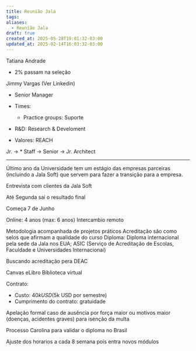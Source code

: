 ```yaml
---
title: Reunião Jala
tags: 
aliases:
  - Reunião Jala
draft: true
created_at: 2025-05-28T19:01:32-03:00
updated_at: 2025-02-14T16:03:32-03:00
---
```


Tatiana Andrade
- 2% passam na seleção

Jimmy Vargas (Ver Linkedin)
 - Senior Manager
 - Times:
	 - Practice groups: Suporte
- R&D: Research & Develoment

- Valores: REACH

Jr. -> * Staff -> Senior -> Jr. Architect

---


Último ano da Universidade tem um estágio das empresas parceiras (incluindo a Jala Soft) que servem para fazer a transição para a empresa.

Entrevista com clientes da Jala Soft

Até Segunda sai o resultado final

Começa 7 de Junho

Online: 4 anos (max: 6 anos)
Intercambio remoto

Metodologia acompanhada de projetos práticos
Acreditação são como selos que afirmam a qualidade do curso
Diploma: Diploma internacional pela sede da Jala nos EUA; ASIC (Serviço de Acreditação de Escolas, Faculdade e Universidades Internacionai)

Buscando acreditação pera DEAC

Canvas 
eLibro Biblioteca virtual

Contrato:
- Custo: $40k USD ($5k USD por semestre)
- Cumprimento do contrato: gratuidade

Apelação formal caso de ausência por força maior ou motivos maior (doenças, acidentes graves) para isenção da multa

Processo Carolina para validar o diploma no Brasil


Ajuste dos horarios a cada 8 semana pois entra novos módulos